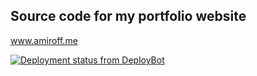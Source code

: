 ## Source code for my portfolio website
www.amiroff.me

[![Deployment status from DeployBot](https://amiroff.deploybot.com/badge/02267417986371/139723.svg)](http://deploybot.com)

